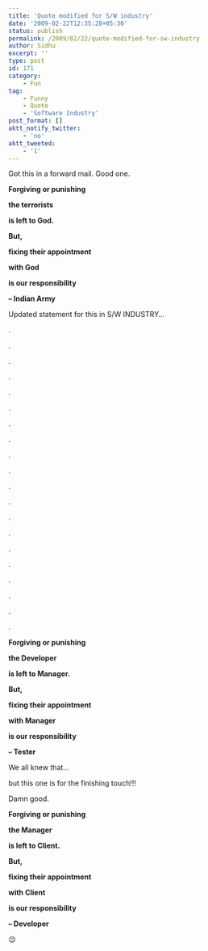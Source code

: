 ```yaml
---
title: 'Quote modified for S/W industry'
date: '2009-02-22T12:35:28+05:30'
status: publish
permalink: /2009/02/22/quote-modified-for-sw-industry
author: Sidhu
excerpt: ''
type: post
id: 171
category:
    - Fun
tag:
    - Funny
    - Quote
    - 'Software Industry'
post_format: []
aktt_notify_twitter:
    - 'no'
aktt_tweeted:
    - '1'
---
```

Got this in a forward mail. Good one.

**Forgiving or punishing**

**the terrorists**

**is left to God.**

**But,**

**fixing their appointment**

**with God**

**is our responsibility**

**– Indian Army**

Updated statement for this in S/W INDUSTRY…

.

.

.

.

.

.

.

.

.

.

.

.

.

.

.

.

.

.

.

.

**Forgiving or punishing**

**the Developer**

**is left to Manager.**

**But,**

**fixing their appointment**

**with Manager**

**is our responsibility**

**– Tester**

We all knew that…

but this one is for the finishing touch!!!

Damn good.

**Forgiving or punishing**

**the Manager**

**is left to Client.**

**But,**

**fixing their appointment**

**with Client**

**is our responsibility**

**– Developer**

😉